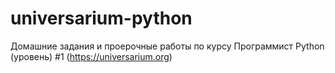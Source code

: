 # universarium-python
Домашние задания и проерочные работы по курсу Программист Python (уровень) #1 (https://universarium.org)
